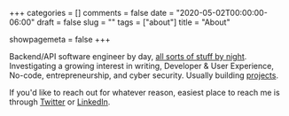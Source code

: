 +++
categories = []
comments = false
date = "2020-05-02T00:00:00-06:00"
draft = false
slug = ""
tags = ["about"]
title = "About"

showpagemeta = false
+++

Backend/API software engineer by day, [all sorts of stuff by night](https://facadeproject.com). Investigating a growing interest in writing, Developer & User Experience, No-code, entrepreneurship, and cyber security. Usually building [projects](/projects).

If you'd like to reach out for whatever reason, easiest place to reach me is through [Twitter](https://twitter.com/maybekq) or [LinkedIn](https://linkedin.com/in/quinnkevinp).
